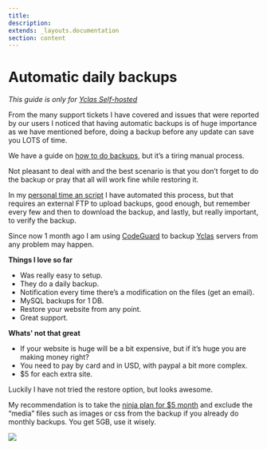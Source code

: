 ```yaml
---
title:
description:
extends: _layouts.documentation
section: content
---
```


# Automatic daily backups

_This guide is only for  [Yclas Self-hosted](https://yclas.com/)_


  From the many support tickets I have covered and issues that were reported by our users I noticed that having automatic backups is of huge importance as we have mentioned before, doing a backup before any update can save you LOTS of time.

We have a guide on [how to do backups](/docs/technical-backup-site), but it’s a tiring manual process.

Not pleasant to deal with and the best scenario is that you don’t forget to do the backup or pray that all will work fine while restoring it.

In my  [personal time an script](http://garridodiaz.com/ftp-backup-for-mysql-and-files/)  I have automated this process, but that requires an external FTP to upload backups, good enough, but remember every few and then to download the backup, and lastly, but really important, to verify the backup.

Since now 1 month ago I am using  [CodeGuard](https://mbsy.co/CodeGuard/17761100)  to backup  [Yclas](https://yclas.com/)  servers from any problem may happen.

**Things I love so far**

- Was really easy to setup.
- They do a daily backup.
- Notification every time there’s a modification on the files (get an email).
- MySQL backups for 1 DB.
- Restore your website from any point.
- Great support.

**Whats' not that great**

- If your website is huge will be a bit expensive, but if it’s huge you are making money right?
- You need to pay by card and in USD, with paypal a bit more complex.
- $5 for each extra site.

Luckily I have not tried the restore option, but looks awesome.

My recommendation is to take the  [ninja plan for $5 month](https://mbsy.co/CodeGuard/17761100)  and exclude the “media” files such as images or css from the backup if you already do monthly backups.  You get 5GB, use it wisely.

![](/assets/images/hosting.png)
